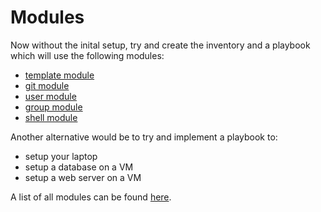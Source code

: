 # Modules

Now without the inital setup,
try and create the inventory and a playbook which will
use the following modules:
- [template module][module_template]
- [git module][module_git]
- [user module][module_user]
- [group module][module_group]
- [shell module][module_shell]


Another alternative would be to try and implement a playbook to:
- setup your laptop
- setup a database on a VM
- setup a web server on a VM

A list of all modules can be found [here][all].


[all]:                      http://docs.ansible.com/ansible/modules_by_category.html    "all"
[module_authorized_key]:    http://docs.ansible.com/ansible/authorized_key_module.html  "authorized_key module"
[module_blockinfile]:       http://docs.ansible.com/ansible/blockinfile_module.html     "blockinfile module"
[module_command]:           http://docs.ansible.com/ansible/command_module.html         "command module"
[module_git]:               http://docs.ansible.com/ansible/git_module.html             "git module"
[module_group]:             http://docs.ansible.com/ansible/group_module.html           "group module"
[module_script]:            http://docs.ansible.com/ansible/script_module.html          "script module"
[module_shell]:             http://docs.ansible.com/ansible/shell_module.html           "shell module"
[module_template]:          http://docs.ansible.com/ansible/template_module.html        "template module"
[module_user]:             http://docs.ansible.com/ansible/user_module.html             "user module"
